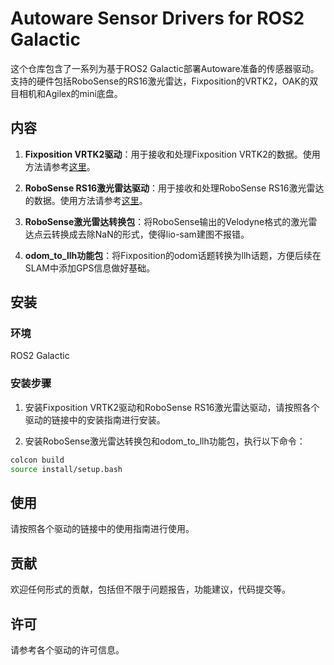 # Autoware Sensor Drivers for ROS2 Galactic

这个仓库包含了一系列为基于ROS2 Galactic部署Autoware准备的传感器驱动。支持的硬件包括RoboSense的RS16激光雷达，Fixposition的VRTK2，OAK的双目相机和Agilex的mini底盘。

## 内容

1. **Fixposition VRTK2驱动**：用于接收和处理Fixposition VRTK2的数据。使用方法请参考[这里](https://github.com/fixposition/fixposition_driver)。

2. **RoboSense RS16激光雷达驱动**：用于接收和处理RoboSense RS16激光雷达的数据。使用方法请参考[这里](https://github.com/RoboSense-LiDAR/rslidar_sdk)。

3. **RoboSense激光雷达转换包**：将RoboSense输出的Velodyne格式的激光雷达点云转换成去除NaN的形式，使得lio-sam建图不报错。

4. **odom_to_llh功能包**：将Fixposition的odom话题转换为llh话题，方便后续在SLAM中添加GPS信息做好基础。

## 安装

### 环境

ROS2 Galactic

### 安装步骤

1. 安装Fixposition VRTK2驱动和RoboSense RS16激光雷达驱动，请按照各个驱动的链接中的安装指南进行安装。

2. 安装RoboSense激光雷达转换包和odom_to_llh功能包，执行以下命令：

```bash
colcon build
source install/setup.bash
```

## 使用

请按照各个驱动的链接中的使用指南进行使用。

## 贡献

欢迎任何形式的贡献，包括但不限于问题报告，功能建议，代码提交等。

## 许可

请参考各个驱动的许可信息。
